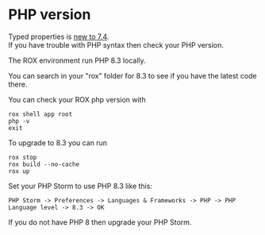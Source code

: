 # PHP version

Typed properties is [new to 7.4](https://kinsta.com/blog/php-7-4/#typed-properties).  
If you have trouble with PHP syntax then check your PHP version.

The ROX environment run PHP 8.3 locally.  

You can search in your "rox" folder for 8.3 to see if you have the latest code there.

You can check your ROX php version with
```
rox shell app root
php -v
exit
```

To upgrade to 8.3 you can run
```
rox stop  
rox build --no-cache
rox up
```

Set your PHP Storm to use PHP 8.3 like this:
```
PHP Storm -> Preferences -> Languages & Frameworks -> PHP -> PHP Language level -> 8.3 -> OK
```

If you do not have PHP 8 then upgrade your PHP Storm.
